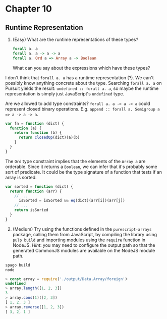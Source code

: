 # Chapter 10

## Runtime Representation

1. (Easy) What are the runtime representations of these types?

   ``` haskell
   forall a. a
   forall a. a -> a -> a
   forall a. Ord a => Array a -> Boolean
   ```

   What can you say about the expressions which have these types?

I don't think that `forall a. a` has a runtime representation (?). We can't
possibly know anything concrete about the type. Searching `forall a. a` on
Pursuit yields the result: `undefined :: forall a. a`, so maybe the runtime
representation is simply just JavaScript's `undefined` type.

Are we allowed to add type constraints? `forall a. a -> a -> a` could represent
closed binary operations. E.g. `append :: forall a. Semigroup a => a -> a ->
a`.

``` javascript
var fn = function (dict) {
  function (a) {
    return function (b) {
      return closedOp(dict)(a)(b)
    }
  }
}
```

The `Ord` type constraint implies that the elements of the `Array a` are
orderable. Since it returns a `Boolean`, we can infer that it's probably some
sort of predicate. It could be the type signature of a function that tests if
an array is sorted.

``` javascript
var sorted = function (dict) {
  return function (arr) {
    // ...
      isSorted = isSorted && eq(dict)(arr[i])(arr[j])
    // ...
    return isSorted
  }
}
```

2. (Medium) Try using the functions defined in the `purescript-arrays` package,
   calling them from JavaScript, by compiling the library using `pulp build`
   and importing modules using the `require` function in NodeJS. *Hint*: you
   may need to configure the output path so that the generated CommonJS modules
   are available on the NodeJS module path.

``` sh
spago build
node
```

``` javascript
> const array = require('./output/Data.Array/foreign')
undefined
> array.length([1, 2, 3])
3
> array.cons(1)([2, 3])
[ 1, 2, 3 ]
> array.reverse([1, 2, 3])
[ 3, 2, 1 ]
```

